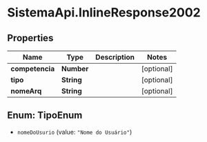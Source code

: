 # SistemaApi.InlineResponse2002

## Properties
Name | Type | Description | Notes
------------ | ------------- | ------------- | -------------
**competencia** | **Number** |  | [optional] 
**tipo** | **String** |  | [optional] 
**nomeArq** | **String** |  | [optional] 

<a name="TipoEnum"></a>
## Enum: TipoEnum

* `nomeDoUsurio` (value: `"Nome do Usuário"`)

